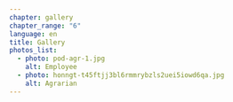 ```yaml
---
chapter: gallery
chapter_range: "6"
language: en
title: Gallery
photos_list:
  - photo: pod-agr-1.jpg
    alt: Employee
  - photo: honngt-t45ftjj3bl6rmmrybzls2uei5iowd6qa.jpg
    alt: Agrarian
---
```

